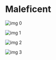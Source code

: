 # Maleficent

![img 0](https://i.imgur.com/FmLXvum.jpg)

![img 1](https://i.imgur.com/K0EEeD9.png)

![img 2](https://i.imgur.com/wdkZRjb.jpg)

![img 3](https://i.imgur.com/kfVpdlS.png)

